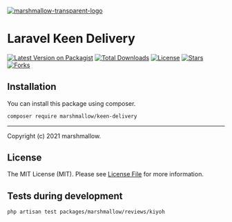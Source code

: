 [![marshmallow-transparent-logo](https://cdn.marshmallow-office.com/media/images/logo/marshmallow.transparent.red.png)](https://marshmallow.dev)

# Laravel Keen Delivery

[![Latest Version on Packagist](https://img.shields.io/packagist/v/marshmallow/reviews-kiyoh.svg)](https://gitlab.com/marshmallow-packages/keen-delivery)
[![Total Downloads](https://img.shields.io/packagist/dt/marshmallow/reviews-kiyoh.svg)](https://gitlab.com/marshmallow-packages/keen-delivery)
[![License](https://img.shields.io/packagist/l/marshmallow/reviews-kiyoh.svg)](https://gitlab.com/marshmallow-packages/keen-delivery)
[![Stars](https://img.shields.io/badge/dynamic/json.svg?label=stars&url=https://gitlab.com/api/v4/projects/18898819&query=$.star_count&colorB=yellow)](https://gitlab.com/marshmallow-packages/keen-delivery)
[![Forks](https://img.shields.io/badge/dynamic/json.svg?label=forks&url=https://gitlab.com/api/v4/projects/18898819&query=$.forks_count&colorB=brightgreen)](https://gitlab.com/marshmallow-packages/keen-delivery)

## Installation

You can install this package using composer.

```bash
composer require marshmallow/keen-delivery
```

---

Copyright (c) 2021 marshmallow.

## License

The MIT License (MIT). Please see [License File](LICENSE.md) for more information.

## Tests during development

`php artisan test packages/marshmallow/reviews/kiyoh`
